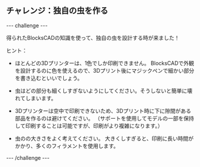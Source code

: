 ## チャレンジ：独自の虫を作る

--- challenge ---

得られたBlocksCADの知識を使って、独自の虫を設計する時が来ました！

ヒント：

+ ほとんどの3Dプリンターは、1色でしか印刷できません。 BlocksCADで外観を設計するのに色を使えるので、3Dプリント後にマジックペンで細かい部分を書き込むといいでしょう。

+ 虫はどの部分も細くしすぎないようにしてください。そうしないと簡単に壊れてしまいます。

+ 3Dプリンターは空中で印刷できないため、3Dプリント時に下に隙間がある部品を作るのは避けてください。 （サポートを使用してモデルの一部を保持して印刷することは可能ですが、印刷がより複雑になります。）

+ 虫のの大きさをよく考えてください。 大きくしすぎると、印刷に長い時間がかかり、多くのフィラメントを使用します。

--- /challenge ---



 




  
